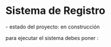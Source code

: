 <h1>Sistema de Registro</h1>
- estado del proyecto: en construcción

para ejecutar el sistema debes poner :
